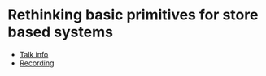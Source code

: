 # Rethinking basic primitives for store based systems

* [Talk info](https://talks.nixcon.org/nixcon-2022/talk/PYBXDM/)
* [Recording](https://youtu.be/l70haNBm1wc?t=22883)
